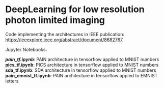 # DeepLearning for low resolution photon limited imaging
Code implementing the architectures in IEEE
publication: https://ieeexplore.ieee.org/abstract/document/8682767

Jupyter Notebooks:
  
  <b><em>pain_tf.ipynb</em></b>: PAIN architecture in tensorflow applied to MNIST numbers<br>
  <b>pics_tf.ipynb</em></b>: PICS architecture in tensorflow applied to  MNIST numbers<br>
  <b>sda_tf.ipynb</em></b>: SDA architecture in tensorflow applied to  MNIST numbers<br>
  <b>pain_emnist_tf.ipynb</em></b>: PAIN architecture in tensorflow appied to EMNIST letters
